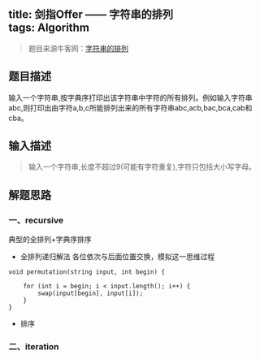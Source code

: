 title: 剑指Offer —— 字符串的排列  
tags: Algorithm
---

> 题目来源牛客网：[字符串的排列](https://www.nowcoder.com/practice/fe6b651b66ae47d7acce78ffdd9a96c7?tpId=13&tqId=11180&tPage=2&rp=2&ru=/ta/coding-interviews&qru=/ta/coding-interviews/question-ranking)

## 题目描述
输入一个字符串,按字典序打印出该字符串中字符的所有排列。例如输入字符串abc,则打印出由字符a,b,c所能排列出来的所有字符串abc,acb,bac,bca,cab和cba。

## 输入描述
> 输入一个字符串,长度不超过9(可能有字符重复),字符只包括大小写字母。

## 解题思路
### 一、recursive
典型的全排列+字典序排序

- 全排列递归解法
各位依次与后面位置交换，模拟这一思维过程

```
void permutation(string input, int begin) {

    for (int i = begin; i < input.length(); i++) {
        swap(input[begin], input[i]);
    }
}
```

- 排序

### 二、iteration



